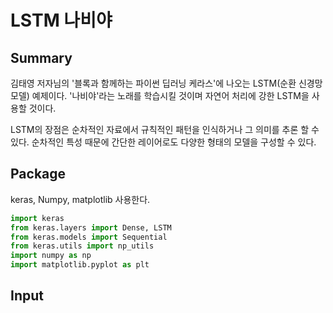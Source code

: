 # LSTM 나비야

## Summary

김태영 저자님의 '블록과 함께하는 파이썬 딥러닝 케라스'에 나오는 LSTM(순환 신경망 모델) 예제이다. '나비야'라는 노래를 학습시킬 것이며 자연어 처리에 강한 LSTM을 사용할 것이다.

LSTM의 장점은 순차적인 자료에서 규칙적인 패턴을 인식하거나 그 의미를 추론 할 수 있다. 순차적인 특성 때문에 간단한 레이어로도 다양한 형태의 모델을 구성할 수 있다.



## Package

keras, Numpy, matplotlib 사용한다.

~~~python
import keras
from keras.layers import Dense, LSTM
from keras.models import Sequential
from keras.utils import np_utils
import numpy as np
import matplotlib.pyplot as plt
~~~



## Input


